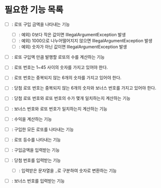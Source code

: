 # 필요한 기능 목록 

- [ ] : 로또 구입 금액을 나타내는 기능
  - [ ] : 예외) 0보다 작은 값이면 IllegalArgumentException 발생
  - [ ] : 예외) 1000으로 나누어떨어지지 않으면 IllegalArgumentException 발생
  - [ ] : 예외) 숫자가 아닌 값이면 IllegalArgumentException 발생
- [ ] : 로또 구입액 만큼 발행할 로또의 수를 계산하는 기능

- [ ] : 로또 번호는 1~45 사이의 숫자를 가지고 있어야 한다. 
- [ ] : 로또 번호는 중복되지 않는 6개의 숫자를 가지고 있어야 한다.
- [ ] : 당첨 로또 번호는 중복되지 않는 6개의 숫자와 보너스 번호를 가지고 있어야 한다.
- [ ] : 당첨 로또 번호와 로또 번호의 수가 몇개 일치하는지 계산하는 기능
- [ ] : 보너스 번호와 로또 번호가 일치하는지 계산하는 기능

- [ ] : 수익을 계산하는 기능

- [ ] : 구입한 모든 로또를 나타내는 기능

- [ ] : 로또 등수를 나타내는 기능

- [ ] : 구입금액을 입력받는 기능
- [ ] : 당첨 번호를 입력받는 기능
  - [ ] : 입력받은 문자열을 `,`로 구분하여 숫자로 변환하는 기능
- [ ] : 보너스 번호를 입력받는 기능